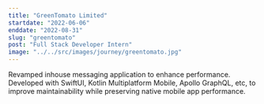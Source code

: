 ```yaml
---
title: "GreenTomato Limited"
startdate: "2022-06-06"
enddate: "2022-08-31"
slug: "greentomato"
post: "Full Stack Developer Intern"
image: "../../src/images/journey/greentomato.jpg"
---
```

Revamped inhouse messaging application to enhance performance. Developed with SwiftUI, Kotlin Multiplatform Mobile, Apollo GraphQL, etc, to improve maintainability while preserving native mobile app performance. 
